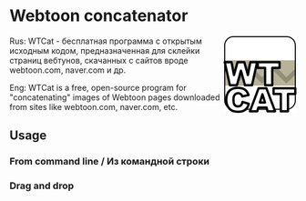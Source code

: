 # Webtoon concatenator

<img align="right" src="images/wtcat.png">

Rus: WTCat - бесплатная программа с открытым исходным кодом, предназначенная для склейки страниц вебтунов, скачанных с сайтов вроде webtoon.com, naver.com и др.

Eng: WTCat is a free, open-source program for "concatenating" images of Webtoon pages downloaded from sites like webtoon.com, naver.com, etc.

## Usage

### From command line / Из командной строки

### Drag and drop
